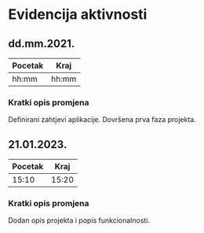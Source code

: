 # Evidencija aktivnosti
## dd.mm.2021.
Pocetak | Kraj
------- | ----
hh:mm   | hh:mm
### Kratki opis promjena
Definirani zahtjevi aplikacije.
Dovršena prva faza projekta.

## 21.01.2023.
Pocetak | Kraj
------- | ----
15:10   | 15:20
### Kratki opis promjena
Dodan opis projekta i popis funkcionalnosti.
